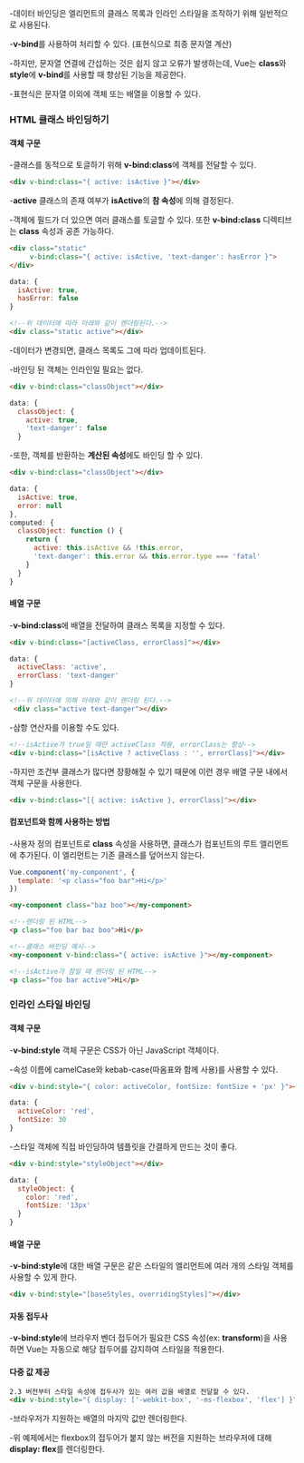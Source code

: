 -데이터 바인딩은 엘리먼트의 클래스 목록과 인라인 스타일을 조작하기 위해 일반적으로 사용된다.

-**v-bind**를 사용하여 처리할 수 있다. (표현식으로 최종 문자열 계산)

-하지만, 문자열 연결에 간섭하는 것은 쉽지 않고 오류가 발생하는데, Vue는 **class**와 **style**에 **v-bind**를 사용할 때 향상된 기능을 제공한다.

-표현식은 문자열 이외에 객체 또는 배열을 이용할 수 있다.

### HTML 클래스 바인딩하기

#### 객체 구문

-클래스를 동적으로 토글하기 위해 **v-bind:class**에 객체를 전달할 수 있다.
```html
<div v-bind:class="{ active: isActive }"></div>
```
-**active** 클래스의 존재 여부가 **isActive**의 **참 속성**에 의해 결정된다.

-객체에 필드가 더 있으면 여러 클래스를 토글할 수 있다. 또한 **v-bind:class** 디렉티브는 **class** 속성과 공존 가능하다.
```html
<div class="static"
     v-bind:class="{ active: isActive, 'text-danger': hasError }">
</div>
```
```javascript 1.8
data: {
  isActive: true,
  hasError: false
}
```
```html
<!--위 데이터에 따라 아래와 같이 렌더링된다.-->
<div class="static active"></div>
```
-데이터가 변경되면, 클래스 목록도 그에 따라 업데이트된다.

-바인딩 된 객체는 인라인일 필요는 없다.
```html
<div v-bind:class="classObject"></div>
```
```javascript 1.8
data: {
  classObject: {
    active: true,
    'text-danger': false
  }

```
-또한, 객체를 반환하는 **계산된 속성**에도 바인딩 할 수 있다.
```html
<div v-bind:class="classObject"></div>
```
```javascript 1.8
data: {
  isActive: true,
  error: null
},
computed: {
  classObject: function () {
    return {
      active: this.isActive && !this.error,
      'text-danger': this.error && this.error.type === 'fatal'
    }
  }
}
```
#### 배열 구문
-**v-bind:class**에 배열을 전달하여 클래스 목록을 지정할 수 있다.
```html
<div v-bind:class="[activeClass, errorClass]"></div>
```
```javascript 1.8
data: {
  activeClass: 'active',
  errorClass: 'text-danger'
}
```
```html
<!--위 데이터에 의해 아래와 같이 렌더링 된다.-->
 <div class="active text-danger"></div>
```
-삼항 연산자를 이용할 수도 있다.
```html
<!--isActive가 true일 때만 activeClass 적용, errorClass는 항상-->
<div v-bind:class="[isActive ? activeClass : '', errorClass]"></div>
```
-하지만 조건부 클래스가 많다면 장황해질 수 있기 때문에 이런 경우 배열 구문 내에서 객체 구문을 사용한다.
```html
<div v-bind:class="[{ active: isActive }, errorClass]"></div>
```
#### 컴포넌트와 함께 사용하는 방법

-사용자 정의 컴포넌트로 **class** 속성을 사용하면, 클래스가 컴포넌트의 루트 엘리먼트에 추가된다. 이 엘리먼트는 기존 클래스를 덮어쓰지 않는다.
```javascript 1.8
Vue.component('my-component', {
  template: '<p class="foo bar">Hi</p>'
})
```
```html
<my-component class="baz boo"></my-component>
```
```html
<!--렌더링 된 HTML-->
<p class="foo bar baz boo">Hi</p>
```
```html
<!--클래스 바인딩 예시-->
<my-component v-bind:class="{ active: isActive }"></my-component>
```
```html
<!--isActive가 참일 때 렌더링 된 HTML-->
<p class="foo bar active">Hi</p>
```
### 인라인 스타일 바인딩

#### 객체 구문

-**v-bind:style** 객체 구문은 CSS가 아닌 JavaScript 객체이다.

-속성 이름에 camelCase와 kebab-case(따옴표와 함께 사용)를 사용할 수 있다.

```html
<div v-bind:style="{ color: activeColor, fontSize: fontSize + 'px' }"></div>
```
```javascript 1.8
data: {
  activeColor: 'red',
  fontSize: 30
}
```
-스타일 객체에 직접 바인딩하여 템플릿을 간결하게 만드는 것이 좋다.
```html
<div v-bind:style="styleObject"></div>
```
```javascript 1.8
data: {
  styleObject: {
    color: 'red',
    fontSize: '13px'
  }
}
```

#### 배열 구문
-**v-bind:style**에 대한 배열 구문은 같은 스타일의 엘리먼트에 여러 개의 스타일 객체를 사용할 수 있게 한다.
```html
<div v-bind:style="[baseStyles, overridingStyles]"></div>
```
#### 자동 접두사

-**v-bind:style**에 브라우저 벤더 접두어가 필요한 CSS 속성(ex: **transform**)을 사용하면 Vue는 자동으로 해당 접두어를 감지하여 스타일을 적용한다.

#### 다중 값 제공
```html
2.3 버전부터 스타일 속성에 접두사가 있는 여러 값을 배열로 전달할 수 있다.
<div v-bind:style="{ display: ['-webkit-box', '-ms-flexbox', 'flex'] }"></div>
```
-브라우저가 지원하는 배열의 마지막 값만 렌더링한다.

-위 예제에서는 flexbox의 접두어가 붙지 않는 버전을 지원하는 브라우저에 대해 **display: flex**를 렌더링한다.

